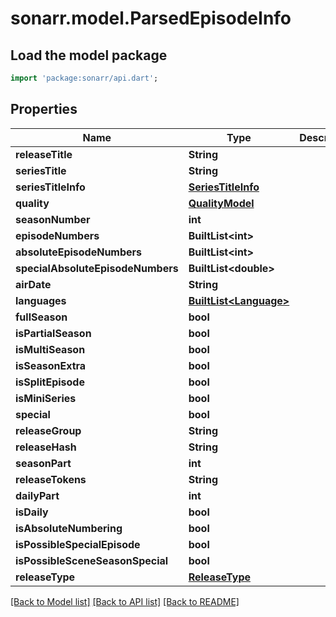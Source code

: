 # sonarr.model.ParsedEpisodeInfo

## Load the model package
```dart
import 'package:sonarr/api.dart';
```

## Properties
Name | Type | Description | Notes
------------ | ------------- | ------------- | -------------
**releaseTitle** | **String** |  | [optional] 
**seriesTitle** | **String** |  | [optional] 
**seriesTitleInfo** | [**SeriesTitleInfo**](SeriesTitleInfo.md) |  | [optional] 
**quality** | [**QualityModel**](QualityModel.md) |  | [optional] 
**seasonNumber** | **int** |  | [optional] 
**episodeNumbers** | **BuiltList&lt;int&gt;** |  | [optional] 
**absoluteEpisodeNumbers** | **BuiltList&lt;int&gt;** |  | [optional] 
**specialAbsoluteEpisodeNumbers** | **BuiltList&lt;double&gt;** |  | [optional] 
**airDate** | **String** |  | [optional] 
**languages** | [**BuiltList&lt;Language&gt;**](Language.md) |  | [optional] 
**fullSeason** | **bool** |  | [optional] 
**isPartialSeason** | **bool** |  | [optional] 
**isMultiSeason** | **bool** |  | [optional] 
**isSeasonExtra** | **bool** |  | [optional] 
**isSplitEpisode** | **bool** |  | [optional] 
**isMiniSeries** | **bool** |  | [optional] 
**special** | **bool** |  | [optional] 
**releaseGroup** | **String** |  | [optional] 
**releaseHash** | **String** |  | [optional] 
**seasonPart** | **int** |  | [optional] 
**releaseTokens** | **String** |  | [optional] 
**dailyPart** | **int** |  | [optional] 
**isDaily** | **bool** |  | [optional] 
**isAbsoluteNumbering** | **bool** |  | [optional] 
**isPossibleSpecialEpisode** | **bool** |  | [optional] 
**isPossibleSceneSeasonSpecial** | **bool** |  | [optional] 
**releaseType** | [**ReleaseType**](ReleaseType.md) |  | [optional] 

[[Back to Model list]](../README.md#documentation-for-models) [[Back to API list]](../README.md#documentation-for-api-endpoints) [[Back to README]](../README.md)



